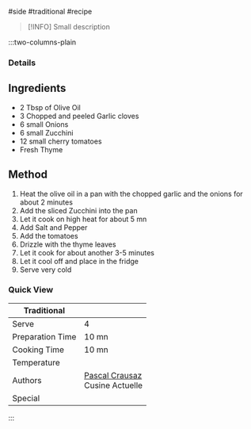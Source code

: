 #side #traditional #recipe

> [!INFO]
> Small description

:::two-columns-plain

### Details
## Ingredients

- 2 Tbsp of Olive Oil
- 3 Chopped and peeled Garlic cloves
- 6 small Onions
- 6 small Zucchini
- 12 small cherry tomatoes
- Fresh Thyme


## Method

1. Heat the olive oil in a pan with the chopped garlic and the onions for about 2 minutes
2. Add the sliced Zucchini into the pan
3. Let it cook on high heat for about 5 mn
4. Add Salt and Pepper
5. Add the tomatoes
6. Drizzle with the thyme leaves
7. Let it cook for about another 3-5 minutes
8. Let it cool off and place in the fridge
9. Serve very cold



### Quick View
| Traditional      |                                                |
| ---------------- | ---------------------------------------------- |
| Serve            | 4                                              |
| Preparation Time | 10 mn                                          |
| Cooking Time     | 10 mn                                          |
| Temperature      |                                                |
| Authors          | [Pascal Crausaz](mailto:pascal@askpascal.com)  <br>Cusine Actuelle |
| Special          |                                                |

:::

